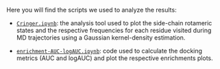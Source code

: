 Here you will find the scripts we used to analyze the results:

- [`Cringer.ipynb`](Cringer.ipynb): the analysis tool used to plot the side-chain rotameric states and the respective frequencies for each residue visited during MD trajectories using a Gaussian kernel-density estimation.

- [`enrichment-AUC-logAUC.ipynb`](enrichment-AUC-logAUC.ipynb): code used to calculate the docking metrics (AUC and logAUC) and plot the respective enrichments plots.
